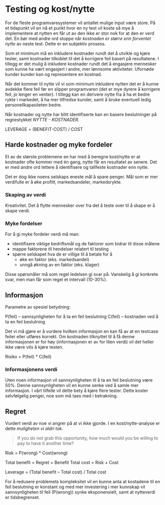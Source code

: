 # Testing og kost/nytte
For de fleste programvaresystemer vil antallet mulige input være store. På et tidspunkt vil en nå et punkt hvor en ny test vil koste så mye å implementere at nytten en får ut av den ikke er stor nok for at den er verd det. En bør med andre ord stoppe når _kostnaden er større enn forventet nytte_ av neste test. Dette er en subjektiv prosess.

Som et minimum må en inkludere kostnader rundt det å utvikle og kjøre tester, samt kostnader tilkoblet til det å korrigere feil basert på resultatene. I tillegg er det mulig å inkludere kostnader rundt det å engasjere mennesker som kunne ha vært engasjert i andre, mer lønnsome aktiviteter. Ufornøde kunder kunder kan og representere en kostnad.

Når det kommer til nytte vil vi som minimum inkludere nytten det er å kunne avdekke flere feil før en slipper programvaren (det er mye dyrere å korrigere feil, jo lenger en venter). I tillegg kan en derivere nytte fra å ha et bedre rykte i markedet, å ha mer tilfredse kunder, samt å bruke eventuell ledig personellkapasiteten bedre.

Når kostnader og nytte har blitt identifiserte kan en basere beslutninger på regnestykket _NYTTE - KOSTNADER_.

LEVERAGE = (BENEFIT-COST) / COST


## Harde kostnader og myke fordeler
Et av de største problemene en har med å beregne kost/nytte er at kostnader ofte kommer med én gang, nytte får en resultatet av senere. Det er med andre ord lettere å identifisere og tallfeste kostnader enn nytte.

Det er dog ikke noens selskaps eneste mål å spare penger. Mål som er mer verdifulle er å øke profitt, markedsandeler, markedsrykte.

### Skaping av verdi
Kreativitet. Det å flytte mennesker over fra det å teste over til å skape er å skape verdi.

### Myke fordelser
For å gi myke fordeler verdi må man:

* identifisere viktige bedriftsmål og de faktorer som bidrar til disse målene
* mappe faktorene til hendelser relatert til testing
* spørre selskapet hva de er villige til å betale for å
	* øke en faktor (eks. markedsandel)
	* unngå økning av en faktor (eks. klager)

Disse spørsmåler må som regel ledelsen gi svar på. Vanskelig å gi konkrete svar, men man får som regel et intervall (10-30%).

## Informasjon
Parametre av spesiel betydning:

P(feil) – sannsynligheten for å ta en feil beslutning
C(feil) – kostnaden ved å ta en feil beslutning

Det vi må gjøre er å vurdere hvilken informasjon en kan få av at en testcase feiler eller utføres korrekt. Om kostnaden tilknyttet til å få denne informasjonen er for høy (informasjonen er av for liten verdi) vil det heller ikke være vits å kjøre testen.

Risiko = P(feil) * C(feil)

### Informasjonens verdi
Uten noen informasjon vil sannsynligheten til å ta en feil beslutning være 50%. Denne sannsynligheten vil en kunne senke ved å samle mer informasjon. I vårt tilfelle vil dette bety å kjøre flere tester. Dette koster selvfølgelig penger, noe som må taes med i betrakning.



## Regret
Vurdert verdi av noe vi angrer på at vi ikke gjorde. I en kost/nytte-analyse er dette _muligheten vi aldri tok_.

> If you do not grab this opportunity, how much would you be willing to pay to have it another time?




Risk = P(wrong) * Cost(wrong)

Total benefit = Regret + Benefit
Total cost = Risk + Cost

Leverage = (Total benefit – Total cost) / Total cost

For å redusere problemets kompleksitet vil en kunne anta at kostadene til en feil beslutning er konstant og med mer investering i mer kunnskap vil sannsynligheten til feil (P(wrong)) synke eksponensielt, samt at nytteverdi er tidsbegrenset.